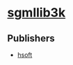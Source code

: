 # [sgmllib3k](https://pypi.org/project/sgmllib3k)



## Publishers
- [hsoft](https://pypi.org/user/hsoft)

